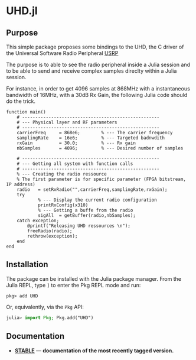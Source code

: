 # UHD.jl


## Purpose 

This simple package proposes some bindings to the UHD, the C driver of the Universal Software Radio Peripheral [USRP](https://files.ettus.com/manual/) 

The purpose is to able to see the radio peripheral inside a Julia session and to be able to send and receive complex samples direclty within a Julia session. 

For instance, in order to get 4096 samples at 868MHz with a instantaneous bandwidth of 16MHz, with a 30dB Rx Gain, the following Julia code should do the trick. 

	function main()
		# ---------------------------------------------------- 
		# --- Physical layer and RF parameters 
		# ---------------------------------------------------- 
		carrierFreq		= 868e6;	    % --- The carrier frequency 	
		samplingRate	= 16e6;         % --- Targeted badnwdith 
		rxGain			= 30.0;         % --- Rx gain 
		nbSamples		= 4096;         % --- Desired number of samples
	
		# ---------------------------------------------------- 
		# --- Getting all system with function calls  
		# ---------------------------------------------------- 
		% --- Creating the radio ressource 
		% The first parameter is for specific parameter (FPGA bitstream, IP address)
		radio	= setRxRadio("",carrierFreq,samplingRate,rxGain);
		try 
		        % --- Display the current radio configuration
				printRxConfig(x310)
				% --- Getting a buffe from the radio 
				sigAll	= getBuffer(radio,nbSamples);
		catch exception;
			@printf("Releasing UHD ressources \n");
			freeRadio(radio); 
			rethrow(exception);
		end
	end


## Installation

The package can be installed with the Julia package manager.
From the Julia REPL, type `]` to enter the Pkg REPL mode and run:

```
pkg> add UHD 
```

Or, equivalently, via the `Pkg` API:

```julia
julia> import Pkg; Pkg.add("UHD")
```

## Documentation

- [**STABLE**]() &mdash; **documentation of the most recently tagged version.**
